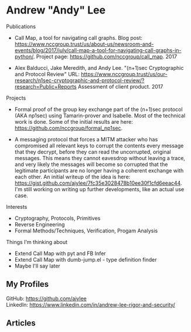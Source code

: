 
# Andrew "Andy" Lee

Publications

- Call Map, a tool for navigating call graphs.
  Blog post: <https://www.nccgroup.trust/us/about-us/newsroom-and-events/blog/2017/july/call-map-a-tool-for-navigating-call-graphs-in-python/>.
  Project page: <https://github.com/nccgroup/call_map>. 2017

- Alex Balducci, Jake Meredith, and Andy Lee. "(n+1)sec Cryptographic and Protocol Review"
  URL: <https://www.nccgroup.trust/us/our-research/n1sec-cryptographic-and-protocol-review/?research=Public+Reports>
  Assessment of client product. 2017


Projects

- Formal proof of the group key exchange part of the (n+1)sec protocol (AKA np1sec) using Tamarin-prover and Isabelle. Most of the technical work is done. Some of the initial results are here: <https://github.com/nccgroup/formal_np1sec>.

- A messaging protocol that forces a MITM attacker who has compromised all
  relevant keys to corrupt the contents every message that they decrypt, before
  they can read the uncorrupted, original messages. This means they cannot
  eavesdrop without leaving a trace, and very likely the messages will become
  so corrupted that the legitimate participants are no longer having a coherent
  exchange with each other. An initial writeup of the idea is here:
  <https://gist.github.com/ajylee/7fc35e3028478b10ee30f1cfd6eeac44>. I'm still
  working on writing up further developments, like an actual use case.


Interests

- Cryptography, Protocols, Primitives
- Reverse Engineering
- Formal Methods/Techniques, Verification, Progam Analysis


Things I'm thinking about

- Extend Call Map with pyt and FB Infer
- Extend Call Map with dumb-jump.el - type definition finder
- Maybe I'll say later


## My Profiles

GitHub: <https://github.com/ajylee>  
LinkedIn: <https://www.linkedin.com/in/andrew-lee-rigor-and-security/>  


## Articles
